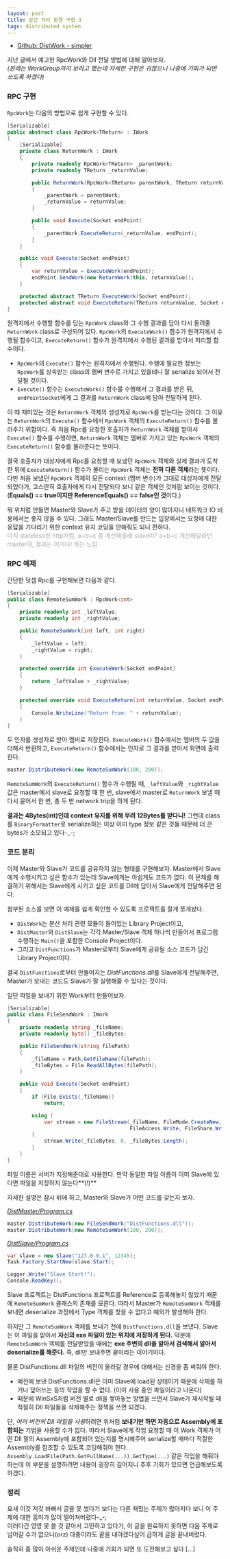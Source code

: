 ```yaml
---
layout: post
title: 분산 처리 환경 구현 3
tags: distributed system
---
```


* [Github: DistWork - simpler](https://github.com/lacti/DistWork/tree/simpler)

지난 글에서 예고한 RpcWork와 Dll 전달 방법에 대해 알아보자.  
*(원래는 WorkGroup까지 보려고 했는데 자세한 구현은 귀찮으니 나중에 기회가 되면 쓰도록 하겠다)*

### RPC 구현 ###

`RpcWork`는 다음의 방법으로 쉽게 구현할 수 있다.

```csharp
[Serializable]
public abstract class RpcWork<TReturn> : IWork
{
    [Serializable]
    private class ReturnWork : IWork
    {
        private readonly RpcWork<TReturn> _parentWork;
        private readonly TReturn _returnValue;

        public ReturnWork(RpcWork<TReturn> parentWork, TReturn returnValue)
        {
            _parentWork = parentWork;
            _returnValue = returnValue;
        }

        public void Execute(Socket endPoint)
        {
            _parentWork.ExecuteReturn(_returnValue, endPoint);
        }
    }

    public void Execute(Socket endPoint)
    {
        var returnValue = ExecuteWork(endPoint);
        endPoint.SendWork(new ReturnWork(this, returnValue));
    }

    protected abstract TReturn ExecuteWork(Socket endPoint);
    protected abstract void ExecuteReturn(TReturn returnValue, Socket endPoint);
}
```

원격지에서 수행할 함수를 담는 `RpcWork` class와 그 수행 결과를 담아 다시 돌려줄 `ReturnWork` class로 구성되어 있다. `RpcWork`의 `ExecuteWork()` 함수가 원격지에서 수행될 함수이고, `ExecuteReturn()` 함수가 원격지에서 수행된 결과를 받아서 처리할 함수이다.

* `RpcWork`의 `Execute()` 함수는 원격지에서 수행된다. 수행에 필요한 정보는 `RpcWork`를 상속받는 class의 멤버 변수로 가지고 있을테니 잘 serialize 되어서 전달될 것이다.
* `Execute()` 함수는 `ExecuteWork()` 함수를 수행해서 그 결과를 받은 뒤, `endPointSocket`에게 그 결과를 `ReturnWork` class에 담아 전달하게 된다.

이 때 재미있는 것은 `ReturnWork` 객체의 생성자로 `RpcWork`를 받는다는 것이다. 그 이유는 `ReturnWork`의 `Execute()` 함수에서 `RpcWork` 객체의 `ExecuteReturn()` 함수를 불러주기 위함이다. 즉 처음 Rpc를 요청한 호출자가 `ReturnWork` 객체를 받아서 `Execute()` 함수를 수행하면, `ReturnWork` 객체는 멤버로 가지고 있는 `RpcWork` 객체의 `ExecuteReturn()` 함수를 불러준다는 뜻이다.

결국 호출자가 대상자에게 Rpc를 요청할 때 보냈던 `RpcWork` 객체와 실제 결과가 도착한 뒤에 `ExecuteReturn()` 함수가 불리는 `RpcWork` 객체는 **전혀 다른 객체**라는 뜻이다. 다만 처음 보냈던 `RpcWork` 객체의 모든 context (멤버 변수)가 그대로 대상자에게 전달되었다가, 고스란히 호출자에게 다시 전달되다 보니 같은 객체인 것처럼 보이는 것이다.  
(**Equals() == true이지만 ReferenceEquals() == false인 것**이다.)

뭐 위처럼 만들면 Master와 Slave가 주고 받을 데이터의 양이 많아지니 네트워크 IO 비용에서는 좋지 않을 수 있다. 그래도 Master/Slave를 만드는 입장에서는 요청에 대한 응답을 기다리기 위한 context 유지 코딩을 안해줘도 되니 편하다.  
<span style="color: #aaa;">마치 stateless한 http처럼, a+b+c 좀 계산해줄래 slave야? a+b+c 계산해달라던 master야, 결과는 이거다! 하는 느낌</span>

### RPC 예제 ###

간단한 덧셈 Rpc를 구현해보면 다음과 같다.

```csharp
[Serializable]
public class RemoteSumWork : RpcWork<int>
{
    private readonly int _leftValue;
    private readonly int _rightValue;

    public RemoteSumWork(int left, int right)
    {
        _leftValue = left;
        _rightValue = right;
    }

    protected override int ExecuteWork(Socket endPoint)
    {
        return _leftValue + _rightValue;
    }

    protected override void ExecuteReturn(int returnValue, Socket endPoint)
    {
        Console.WriteLine("Return from: " + returnValue);
    }
}
```

두 인자를 생성자로 받아 멤버로 저장한다. `ExecuteWork()` 함수에서는 멤버의 두 값을 더해서 반환하고, `ExecuteReturn()` 함수에서는 인자로 그 결과를 받아서 화면에 출력한다.

```csharp
master.DistributeWork(new RemoteSumWork(100, 200));
```

`RemoteSumWork`의 `ExecuteReturn()` 함수가 수행될 때, `_leftValue`와 `_rightValue` 값은 master에서 slave로 요청할 때 한 번, slave에서 master로 `ReturnWork` 보낼 때 다시 묻어서 한 번, 총 두 번 network trip을 하게 된다.

**결과는 4Bytes(int)인데 context 유지를 위해 무려 12Bytes를 받다니!** 그런데 class를 `BinaryFormatter`로 serialize하는 이상 이미 type 정보 같은 것들 때문에 더 큰 bytes가 소모되고 있다-_-;

### 코드 분리 ###

이제 Master와 Slave가 코드를 공유하지 않는 형태를 구현해보자.
Master에서 Slave에게 수행시키고 싶은 함수가 있는데 Slave에게는 아쉽게도 코드가 없다. 이 문제를 해결하기 위해서는 Slave에게 시키고 싶은 코드를 Dll에 담아서 Slave에게 전달해주면 된다.

첨부된 소스를 보면 이 예제를 쉽게 확인할 수 있도록 프로젝트를 잘게 쪼개놨다.

* `DistWork`는 분산 처리 관련 모듈이 들어있는 Library Project이고,
* `DistMaster`와 `DistSlave`는 각각 Master/Slave 객체 하나씩 만들어서 프로그램 수행하는 `Main()`을 포함한 Console Project이다.
* 그리고 `DistFunctions`가 Master로부터 Slave에게 공유될 소스 코드가 담긴 Library Project이다.

결국 `DistFunctions`로부터 만들어지는 *DistFunctions.dll*를 Slave에게 전달해주면, Master가 보내는 코드도 Slave가 잘 실행해줄 수 있다는 것이다.

일단 파일을 보내기 위한 Work부터 만들어보자.

```csharp
[Serializable]
public class FileSendWork : IWork
{
    private readonly string _fileName;
    private readonly byte[] _fileBytes;

    public FileSendWork(string filePath)
    {
        _fileName = Path.GetFileName(filePath);
        _fileBytes = File.ReadAllBytes(filePath);
    }

    public void Execute(Socket endPoint)
    {
        if (File.Exists(_fileName))
            return;

        using (
            var stream = new FileStream(_fileName, FileMode.CreateNew,
                                        FileAccess.Write, FileShare.Write))
        {
            stream.Write(_fileBytes, 0, _fileBytes.Length);
        }
    }
}
```

파일 이름은 서버가 지정해준대로 사용한다. 만약 동일한 파일 이름이 이미 Slave에 있다면 파일을 저장하지 않는다**(!)**

자세한 설명은 잠시 뒤에 하고, Master와 Slave가 어떤 코드를 갖는지 보자.

[*DistMaster/Program.cs*](https://github.com/lacti/DistWork/blob/simpler/DistMaster/Program.cs#L25-L26)

```csharp
master.DistributeWork(new FileSendWork("DistFunctions.dll"));
master.DistributeWork(new RemoteSumWork(100, 200));
```

[*DistSlave/Program.cs*](https://github.com/lacti/DistWork/blob/simpler/DistSlave/Program.cs#L12-L16)

```csharp
var slave = new Slave("127.0.0.1", 12345);
Task.Factory.StartNew(slave.Start);

Logger.Write("Slave Start!");
Console.ReadKey();
```

Slave 프로젝트는 DistFunctions 프로젝트를 Reference로 등록해놓지 않았기 때문에 `RemoteSumWork` 클래스의 존재를 모른다. 따라서 Master가 `RemoteSumWork` 객체를 보내면 deserialize 과정에서 Type 객체를 찾을 수 없다고 예외가 발생해야 한다.

하지만 그 `RemoteSumWork` 객체를 보내기 전에 `DistFunctions.dll`을 보냈다. Slave는 이 파일을 받아서 **자신의 exe 파일이 있는 위치에 저장하게 된다.** 덕분에 `RemoteSumWork` 객체를 전달받았을 때에는 **exe 주변의 dll을 알아서 검색해서 알아서 deserialize를 해준다.** 즉, dll만 보내주면 끝이라는 이야기이다.

물론 DistFunctions.dll 파일의 버전이 올라갈 경우에 대해서는 신경을 좀 써줘야 한다.

* 예전에 보낸 DistFunctions.dll은 이미 Slave에 load된 상태이기 때문에 삭제를 하거나 덮어쓰는 등의 작업을 할 수 없다. (이미 사용 중인 파일이라고 나온다)
* 때문에 WinSxS처럼 버전 별로 dll을 쌓아놓는 방법을 쓰면서 Slave가 재시작될 때 적절히 Dll 파일들을 삭제해주는 정책을 쓰면 되겠다.

단, *여러 버전의 Dll 파일을 사용*하려면 위처럼 **보내기만 하면 자동으로 Assembly에 포함되는** 기법을 사용할 수가 없다. 따라서 Slave에게 작업 요청할 때 이 Work 객체가 어떤 Dll 밑의 Assembly에 포함되어 있는지를 명시해주어 serialize할 때마다 적절한 Assembly를 참조할 수 있도록 코딩해줘야 한다. `Assembly.LoadFile(Path.GetFullName(...)).GetType(...)` 같은 작업을 해줘야 하는데 이 부분을 설명하려면 내용이 굉장히 길어지니 추후 기회가 있으면 언급해보도록 하겠다.

### 정리 ###

요새 이것 저것 바빠서 글을 못 썼다기 보다는 다른 재밌는 주제가 많아지다 보니 이 주제에 대한 흥미가 많이 떨어져버렸다-_-;  
이러다간 영영 못 쓸 것 같아서 고민하고 있다가, 이 글을 완료하지 못하면 다음 주제로 넘어갈 수가 없으니(orz) 대충이라도 끝을 내야겠다싶어 급하게 글을 끝내버렸다.

솔직히 좀 많이 아쉬운 주제인데 나중에 기회가 되면 또 도전해보고 싶다 [...]
